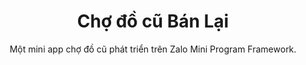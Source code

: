 ---
title: "Chợ đồ cũ Bán Lại"
subtitle: Một mini app chợ đồ cũ phát triển trên Zalo Mini Program Framework.
image: /img/home-jumbotron.jpg
intro:
    heading: "Bán Lại là gì ?"
    text: "Kaldi is the ultimate spot for coffee lovers who want to learn about their java’s origin and support the farmers that grew it. We take coffee production, roasting and brewing seriously and we’re glad to pass that knowledge to anyone."
products:
    - image: img/illustrations-coffee.svg
      text: "We sell green and roasted coffee beans that are sourced directly from independent farmers and farm cooperatives. We’re proud to offer a variety of coffee beans grown with great care for the environment and local communities. Check our post or contact us directly for current availability."
    - image: /img/illustrations-coffee-gear.svg
      text: "We offer a small, but carefully curated selection of brewing gear and tools for every taste and experience level. No matter if you roast your own beans or just bought your first french press, you’ll find a gadget to fall in love with in our shop."
values:
    heading: Showcase tính năng
    text: Đi qua nhanh những màn hình chính của mini app nhằm giúp bạn nắm qua sơ bộ những tính năng chính của app
---